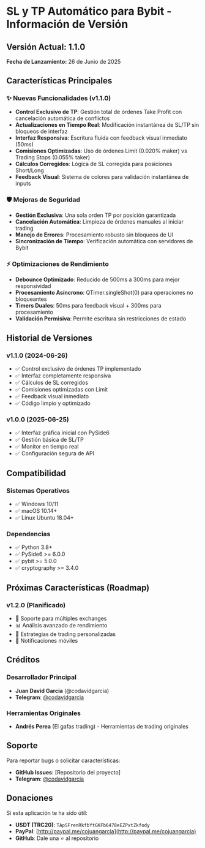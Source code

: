 # SL y TP Automático para Bybit - Información de Versión

## Versión Actual: 1.1.0
**Fecha de Lanzamiento:** 26 de Junio de 2025

## Características Principales

### ✨ Nuevas Funcionalidades (v1.1.0)
- **Control Exclusivo de TP**: Gestión total de órdenes Take Profit con cancelación automática de conflictos
- **Actualizaciones en Tiempo Real**: Modificación instantánea de SL/TP sin bloqueos de interfaz
- **Interfaz Responsiva**: Escritura fluida con feedback visual inmediato (50ms)
- **Comisiones Optimizadas**: Uso de órdenes Limit (0.020% maker) vs Trading Stops (0.055% taker)
- **Cálculos Corregidos**: Lógica de SL corregida para posiciones Short/Long
- **Feedback Visual**: Sistema de colores para validación instantánea de inputs

### 🛡️ Mejoras de Seguridad
- **Gestión Exclusiva**: Una sola orden TP por posición garantizada
- **Cancelación Automática**: Limpieza de órdenes manuales al iniciar trading
- **Manejo de Errores**: Procesamiento robusto sin bloqueos de UI
- **Sincronización de Tiempo**: Verificación automática con servidores de Bybit

### ⚡ Optimizaciones de Rendimiento
- **Debounce Optimizado**: Reducido de 500ms a 300ms para mejor responsividad
- **Procesamiento Asíncrono**: QTimer.singleShot(0) para operaciones no bloqueantes
- **Timers Duales**: 50ms para feedback visual + 300ms para procesamiento
- **Validación Permisiva**: Permite escritura sin restricciones de estado

## Historial de Versiones

### v1.1.0 (2024-06-26)
- ✅ Control exclusivo de órdenes TP implementado
- ✅ Interfaz completamente responsiva
- ✅ Cálculos de SL corregidos
- ✅ Comisiones optimizadas con Limit
- ✅ Feedback visual inmediato
- ✅ Código limpio y optimizado

### v1.0.0 (2025-06-25)
- ✅ Interfaz gráfica inicial con PySide6
- ✅ Gestión básica de SL/TP
- ✅ Monitor en tiempo real
- ✅ Configuración segura de API

## Compatibilidad

### Sistemas Operativos
- ✅ Windows 10/11
- ✅ macOS 10.14+
- ✅ Linux Ubuntu 18.04+

### Dependencias
- ✅ Python 3.8+
- ✅ PySide6 >= 6.0.0
- ✅ pybit >= 5.0.0
- ✅ cryptography >= 3.4.0

## Próximas Características (Roadmap)

### v1.2.0 (Planificado)
- 🔄 Soporte para múltiples exchanges
- 📊 Análisis avanzado de rendimiento
- 🎯 Estrategias de trading personalizadas
- 📱 Notificaciones móviles

## Créditos

### Desarrollador Principal
- **Juan David Garcia** (@codavidgarcia)
- **Telegram**: [@codavidgarcia](https://t.me/codavidgarcia)

### Herramientas Originales
- **Andrés Perea** (El gafas trading) - Herramientas de trading originales

## Soporte

Para reportar bugs o solicitar características:
- **GitHub Issues**: [Repositorio del proyecto]
- **Telegram**: [@codavidgarcia](https://t.me/codavidgarcia)

## Donaciones

Si esta aplicación te ha sido útil:
- **USDT (TRC20)**: `TApSFrenRkfbYtGKFb6478eEZPxtZkfody`
- **PayPal**: [http://paypal.me/cojuangarcia](http://paypal.me/cojuangarcia)
- **GitHub**: Dale una ⭐ al repositorio
